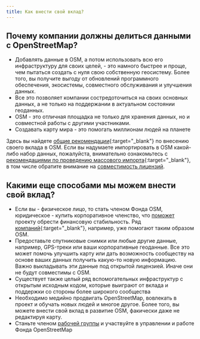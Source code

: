 ```yaml
---
title: Как внести свой вклад?
---
```


## Почему компании должны делиться данными с OpenStreetMap?

* Добавлять данные в OSM, а потом использовать всю его инфраструктуру для своих целей, - это намного быстрее и проще, чем пытаться создать с нуля свою собственную геосистему. Более того, вы получите выгоду от обновлений программного обеспечения, экосистемы, совместного обслуживания и улучшения данных.
* Все это позволяет компании состредоточиться на своих основных данных, а не только на поддержании в актуальном состоянии геоданных.
* OSM - это отличная площадка не только для хранения данных, но и совместной работы с другими участниками.
* Создавать карту мира - это помогать миллионам людей на планете

Здесь вы найдете [общие рекомендации](https://wiki.openstreetmap.org/wiki/How_We_Map){:target="_blank"} по внесению своего вклада в OSM. Если вы надумаете импортировать в OSM какой-либо набор данных, пожалуйста, внимательно ознакомьтесь с [рекомендациями по проведению массового импорта](https://wiki.openstreetmap.org/wiki/Import/Guidelines){:target="_blank"}, в том числе обратите внимание на [совместимость лицензий](https://wiki.openstreetmap.org/wiki/Import/Guidelines#Step_3_-_License_approval).

## Какими еще способами мы можем внести свой вклад?

* Если вы - физическое лицо, то стать членом Фонда OSM, юридическое - купить корпоративное членство, что <a href="{{site.baseurl}}/about-osm-community/donate-to-osm/">поможет</a> проекту обрести финансовую стабильность. Ряд [компаний](https://wiki.osmfoundation.org/wiki/Corporate_Members){:target="_blank"}, например, уже помогают таким образом OSM.
* Предоставьте спутниковые снимки или любые другие данные, например, GPS-треки или ваши корпоративные геоданные. Все это может помочь улучшить карту или дать возможность сообществу на основе ваших данных получить какую-то новую информацию. Важно выкладывать эти данные под открытой лицензией. Иначе они не будут совместимы с OSM.
* Существует также целый ряд вспомогательных инфраструктур с открытым исходным кодом, которые выиграют от вклада и поддержки со стороны более широкого сообщества
* Необходимо медийно продвигать OpenStreetMap, вовлекать в проект и обучать новых людей и многое другое. Более того, вы можете внести свой вклад в развитие OSM, факически даже не редактируя карту.
* Станьте членом [рабочей группы]({{site.baseurl}}/about-osm-community/working-groups/) и участвуйте в управлении и работе Фонда OpenStreetMap
